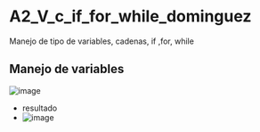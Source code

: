# A2_V_c_if_for_while_dominguez
Manejo de tipo de variables, cadenas, if ,for, while
## Manejo de variables
![image](https://github.com/user-attachments/assets/4e0cea0c-3e91-4ceb-be51-ab04dbd9a3e9)
- resultado
- ![image](https://github.com/user-attachments/assets/f7eeb133-e8ed-4315-a013-319f9f2eb475)
